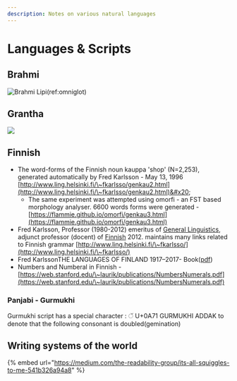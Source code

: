```yaml
---
description: Notes on various natural languages
---
```


# Languages & Scripts

## Brahmi

![Brahmi Lipi(ref:omniglot)](<../.gitbook/assets/image (39).png>)

## Grantha

![](<../.gitbook/assets/image (40).png>)

## Finnish

* The word-forms of the Finnish noun kauppa 'shop' (N=2,253), generated automatically by Fred Karlsson - May 13, 1996 [http://www.ling.helsinki.fi/\~fkarlsso/genkau2.html](http://www.ling.helsinki.fi/\~fkarlsso/genkau2.html)&#x20;
  * The same experiment was attempted using omorfi - an FST based morphology analyser. 6600 words forms were generated - [https://flammie.github.io/omorfi/genkau3.html](https://flammie.github.io/omorfi/genkau3.html)
* Fred Karlsson, Professor (1980-2012) emeritus of [General Linguistics](http://www.helsinki.fi/yleinenkielitiede/), adjunct professor (docent) of [Finnish](http://www.helsinki.fi/sup/) 2012. maintains many links related to Finnish grammar [http://www.ling.helsinki.fi/\~fkarlsso/](http://www.ling.helsinki.fi/\~fkarlsso/)
* Fred KarlssonTHE LANGUAGES OF FINLAND 1917–2017- Book([pdf](http://www.ling.helsinki.fi/\~fkarlsso/Languages%20of%20Finland\_1917-2017.pdf))
* Numbers and Numberal in Finnish - [https://web.stanford.edu/\~laurik/publications/NumbersNumerals.pdf](https://web.stanford.edu/\~laurik/publications/NumbersNumerals.pdf)

### Panjabi - Gurmukhi

Gurmukhi script has a special character : ੱ U+0A71 GURMUKHI ADDAK to denote that the following consonant is doubled(gemination)

## Writing systems of the world

{% embed url="https://medium.com/the-readability-group/its-all-squiggles-to-me-541b326a94a8" %}
